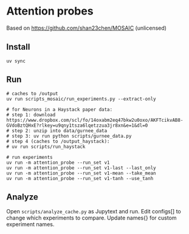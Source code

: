 # Attention probes

Based on https://github.com/shan23chen/MOSAIC (unlicensed)

## Install

`uv sync`

## Run

```
# caches to /output
uv run scripts_mosaic/run_experiments.py --extract-only

# for Neurons in a Haystack paper data:
# step 1: download https://www.dropbox.com/scl/fo/14oxabm2eq47bkw2u0oxo/AKFTcikvAB8-GVdoBztQHxE?rlkey=u9qny1tsza6lqetzzua3jr8xn&e=1&dl=0
# step 2: unzip into data/gurnee_data
# step 3: uv run python scripts/gurnee_data.py
# step 4 (caches to /output_haystack):
# uv run scripts/run_haystack

# run experiments
uv run -m attention_probe --run_set v1
uv run -m attention_probe --run_set v1-last --last_only
uv run -m attention_probe --run_set v1-mean --take_mean
uv run -m attention_probe --run_set v1-tanh --use_tanh
```

## Analyze

Open `scripts/analyze_cache.py` as Jupytext and run. Edit configs[] to change which experiments to compare. Update names{} for custom experiment names.
